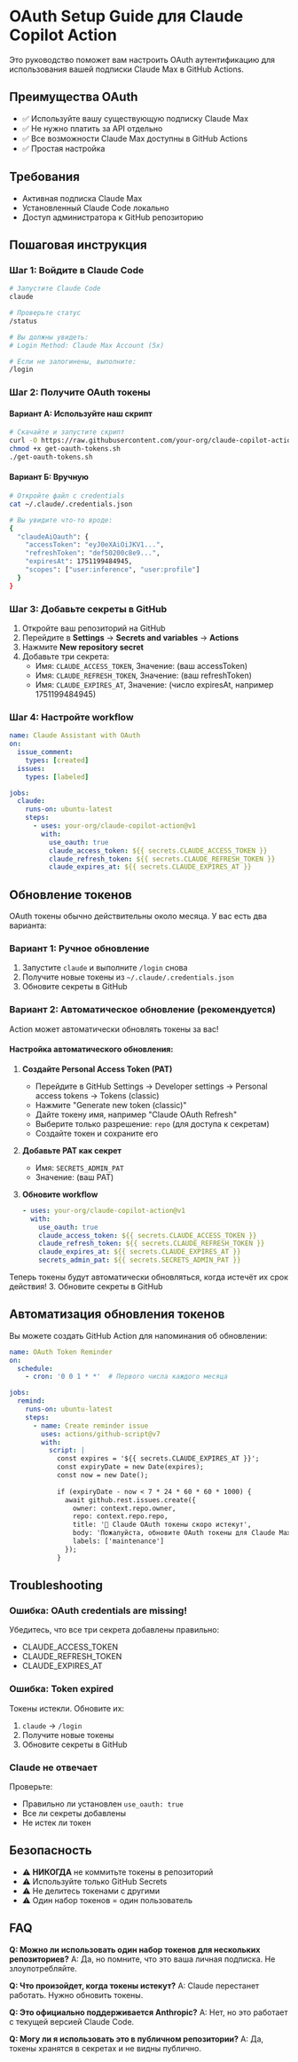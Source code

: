 # OAuth Setup Guide для Claude Copilot Action

Это руководство поможет вам настроить OAuth аутентификацию для использования вашей подписки Claude Max в GitHub Actions.

## Преимущества OAuth

- ✅ Используйте вашу существующую подписку Claude Max
- ✅ Не нужно платить за API отдельно
- ✅ Все возможности Claude Max доступны в GitHub Actions
- ✅ Простая настройка

## Требования

- Активная подписка Claude Max
- Установленный Claude Code локально
- Доступ администратора к GitHub репозиторию

## Пошаговая инструкция

### Шаг 1: Войдите в Claude Code

```bash
# Запустите Claude Code
claude

# Проверьте статус
/status

# Вы должны увидеть:
# Login Method: Claude Max Account (5x)

# Если не залогинены, выполните:
/login
```

### Шаг 2: Получите OAuth токены

#### Вариант А: Используйте наш скрипт

```bash
# Скачайте и запустите скрипт
curl -O https://raw.githubusercontent.com/your-org/claude-copilot-action/main/scripts/get-oauth-tokens.sh
chmod +x get-oauth-tokens.sh
./get-oauth-tokens.sh
```

#### Вариант Б: Вручную

```bash
# Откройте файл с credentials
cat ~/.claude/.credentials.json

# Вы увидите что-то вроде:
{
  "claudeAiOauth": {
    "accessToken": "eyJ0eXAiOiJKV1...",
    "refreshToken": "def50200c8e9...",
    "expiresAt": 1751199484945,
    "scopes": ["user:inference", "user:profile"]
  }
}
```

### Шаг 3: Добавьте секреты в GitHub

1. Откройте ваш репозиторий на GitHub
2. Перейдите в **Settings** → **Secrets and variables** → **Actions**
3. Нажмите **New repository secret**
4. Добавьте три секрета:
   - Имя: `CLAUDE_ACCESS_TOKEN`, Значение: (ваш accessToken)
   - Имя: `CLAUDE_REFRESH_TOKEN`, Значение: (ваш refreshToken)
   - Имя: `CLAUDE_EXPIRES_AT`, Значение: (число expiresAt, например 1751199484945)

### Шаг 4: Настройте workflow

```yaml
name: Claude Assistant with OAuth
on:
  issue_comment:
    types: [created]
  issues:
    types: [labeled]

jobs:
  claude:
    runs-on: ubuntu-latest
    steps:
      - uses: your-org/claude-copilot-action@v1
        with:
          use_oauth: true
          claude_access_token: ${{ secrets.CLAUDE_ACCESS_TOKEN }}
          claude_refresh_token: ${{ secrets.CLAUDE_REFRESH_TOKEN }}
          claude_expires_at: ${{ secrets.CLAUDE_EXPIRES_AT }}
```

## Обновление токенов

OAuth токены обычно действительны около месяца. У вас есть два варианта:

### Вариант 1: Ручное обновление

1. Запустите `claude` и выполните `/login` снова
2. Получите новые токены из `~/.claude/.credentials.json`
3. Обновите секреты в GitHub

### Вариант 2: Автоматическое обновление (рекомендуется)

Action может автоматически обновлять токены за вас!

#### Настройка автоматического обновления:

1. **Создайте Personal Access Token (PAT)**
   - Перейдите в GitHub Settings → Developer settings → Personal access tokens → Tokens (classic)
   - Нажмите "Generate new token (classic)"
   - Дайте токену имя, например "Claude OAuth Refresh"
   - Выберите только разрешение: `repo` (для доступа к секретам)
   - Создайте токен и сохраните его

2. **Добавьте PAT как секрет**
   - Имя: `SECRETS_ADMIN_PAT`
   - Значение: (ваш PAT)

3. **Обновите workflow**
   ```yaml
   - uses: your-org/claude-copilot-action@v1
     with:
       use_oauth: true
       claude_access_token: ${{ secrets.CLAUDE_ACCESS_TOKEN }}
       claude_refresh_token: ${{ secrets.CLAUDE_REFRESH_TOKEN }}
       claude_expires_at: ${{ secrets.CLAUDE_EXPIRES_AT }}
       secrets_admin_pat: ${{ secrets.SECRETS_ADMIN_PAT }}
   ```

Теперь токены будут автоматически обновляться, когда истечёт их срок действия!
3. Обновите секреты в GitHub

## Автоматизация обновления токенов

Вы можете создать GitHub Action для напоминания об обновлении:

```yaml
name: OAuth Token Reminder
on:
  schedule:
    - cron: '0 0 1 * *'  # Первого числа каждого месяца

jobs:
  remind:
    runs-on: ubuntu-latest
    steps:
      - name: Create reminder issue
        uses: actions/github-script@v7
        with:
          script: |
            const expires = '${{ secrets.CLAUDE_EXPIRES_AT }}';
            const expiryDate = new Date(expires);
            const now = new Date();
            
            if (expiryDate - now < 7 * 24 * 60 * 60 * 1000) {
              await github.rest.issues.create({
                owner: context.repo.owner,
                repo: context.repo.repo,
                title: '🔑 Claude OAuth токены скоро истекут',
                body: 'Пожалуйста, обновите OAuth токены для Claude Max.\n\nТекущий срок истечения: ' + expires,
                labels: ['maintenance']
              });
            }
```

## Troubleshooting

### Ошибка: OAuth credentials are missing!

Убедитесь, что все три секрета добавлены правильно:
- CLAUDE_ACCESS_TOKEN
- CLAUDE_REFRESH_TOKEN  
- CLAUDE_EXPIRES_AT

### Ошибка: Token expired

Токены истекли. Обновите их:
1. `claude` → `/login`
2. Получите новые токены
3. Обновите секреты в GitHub

### Claude не отвечает

Проверьте:
- Правильно ли установлен `use_oauth: true`
- Все ли секреты добавлены
- Не истек ли токен

## Безопасность

- ⚠️ **НИКОГДА** не коммитьте токены в репозиторий
- ⚠️ Используйте только GitHub Secrets
- ⚠️ Не делитесь токенами с другими
- ⚠️ Один набор токенов = один пользователь

## FAQ

**Q: Можно ли использовать один набор токенов для нескольких репозиториев?**
A: Да, но помните, что это ваша личная подписка. Не злоупотребляйте.

**Q: Что произойдет, когда токены истекут?**
A: Claude перестанет работать. Нужно обновить токены.

**Q: Это официально поддерживается Anthropic?**
A: Нет, но это работает с текущей версией Claude Code.

**Q: Могу ли я использовать это в публичном репозитории?**
A: Да, токены хранятся в секретах и не видны публично.
